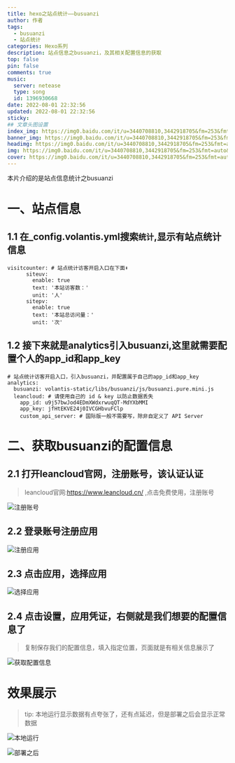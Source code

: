 ```yaml
---
title: hexo之站点统计——busuanzi
author: 作者
tags: 
  - busuanzi
  - 站点统计
categories: Hexo系列
description: 站点信息之busuanzi，及其相关配置信息的获取
top: false
pin: false
comments: true
music:
  server: netease
  type: song
  id: 1396930668
date: 2022-08-01 22:32:56
updated: 2022-08-01 22:32:56
sticky:
## 文章头图设置
index_img: https://img0.baidu.com/it/u=3440708810,3442918705&fm=253&fmt=auto&app=138&f=JPEG?w=889&h=500
banner_img: https://img0.baidu.com/it/u=3440708810,3442918705&fm=253&fmt=auto&app=138&f=JPEG?w=889&h=500
headimg: https://img0.baidu.com/it/u=3440708810,3442918705&fm=253&fmt=auto&app=138&f=JPEG?w=889&h=500
img: https://img0.baidu.com/it/u=3440708810,3442918705&fm=253&fmt=auto&app=138&f=JPEG?w=889&h=500
cover: https://img0.baidu.com/it/u=3440708810,3442918705&fm=253&fmt=auto&app=138&f=JPEG?w=889&h=500
---
```

本片介绍的是站点信息统计之busuanzi
# 一、站点信息
## 1.1 在_config.volantis.yml搜索`统计`,显示有站点统计信息
```
visitcounter: # 站点统计访客开启入口在下面⬇
      siteuv:
        enable: true
        text: '本站访客数：'
        unit: '人'
      sitepv:
        enable: true
        text: '本站总访问量：'
        unit: '次'
```
## 1.2 接下来就是analytics引入busuanzi,这里就需要配置个人的app_id和app_key
```
# 站点统计访客开启入口，引入busuanzi，并配置属于自己的app_id和app_key
analytics:
  busuanzi: volantis-static/libs/busuanzi/js/busuanzi.pure.mini.js 
  leancloud: # 请使用自己的 id & key 以防止数据丢失
    app_id: u9j57bwJod4EDmXWdxrwuqQT-MdYXbMMI
    app_key: jfHtEKVE24j0IVCGHbvuFClp
    custom_api_server: # 国际版一般不需要写，除非自定义了 API Server
```
# 二、获取busuanzi的配置信息
## 2.1 打开leancloud官网，注册账号，该认证认证
>leancloud官网:https://www.leancloud.cn/ ,点击免费使用，注册账号

![注册账号](https://gcore.jsdelivr.net/gh/txw1314/blog-img@main/img/image-20220801224259281.png)
## 2.2 登录账号注册应用

![注册应用](https://gcore.jsdelivr.net/gh/txw1314/blog-img@main/img/image-20220801224618543.png)
## 2.3 点击应用，选择应用

![选择应用](https://gcore.jsdelivr.net/gh/txw1314/blog-img@main/img/image-20220801224734317.png)

## 2.4 点击设置，应用凭证，右侧就是我们想要的配置信息了

> 复制保存我们的配置信息，填入指定位置，页面就是有相关信息展示了

![获取配置信息](https://gcore.jsdelivr.net/gh/txw1314/blog-img@main/img/image-20220801225041384.png)

# 效果展示

> tip: 本地运行显示数据有点夸张了，还有点延迟，但是部署之后会显示正常数据

![本地运行](https://gcore.jsdelivr.net/gh/txw1314/blog-img@main/img/image-20220801230651942.png)

![部署之后](https://gcore.jsdelivr.net/gh/txw1314/blog-img@main/img/image-20220801225311587.png)
